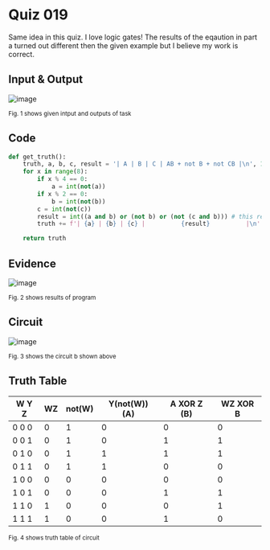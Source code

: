 # Quiz 019
Same idea in this quiz. I love logic gates! The results of the eqaution in part a turned out different then the given example but I believe my work is correct.
## Input & Output
![image](https://github.com/Amine-Itani/Unit-1/assets/123438294/988fb0ff-a005-420c-8552-c471a9bc149d)

<sub>Fig. 1 shows given intput and outputs of task
## Code

```py
def get_truth():
    truth, a, b, c, result = '| A | B | C | AB + not B + not CB |\n', 1, 1, 1, 0 # define variables
    for x in range(8):
        if x % 4 == 0:
            a = int(not(a))
        if x % 2 == 0:
            b = int(not(b))
        c = int(not(c))
        result = int((a and b) or (not b) or (not (c and b))) # this results in different points then expected
        truth += f'| {a} | {b} | {c} |          {result}          |\n'

    return truth
```

## Evidence
![image](https://github.com/Amine-Itani/Unit-1/assets/123438294/fa6f7e97-3417-4d63-9761-f511ea5b2934)

<sub>Fig. 2 shows results of program

## Circuit
![image](https://github.com/Amine-Itani/Unit-1/assets/123438294/5efc3e67-a5a9-4474-af58-65b202f46f6c)

<sub>Fig. 3 shows the circuit b shown above

## Truth Table
|   W Y Z  | WZ | not(W) | Y(not(W)) (A) | A XOR Z (B) | WZ XOR B |
|----------|----|--------|---------------|-------------|----------|
|  0  0  0 |  0 |    1   |       0       |      0      |     0    |
|  0  0  1 |  0 |    1   |       0       |      1      |     1    |
|  0  1  0 |  0 |    1   |       1       |      1      |     1    |
|  0  1  1 |  0 |    1   |       1       |      0      |     0    |
|  1  0  0 |  0 |    0   |       0       |      0      |     0    |
|  1  0  1 |  0 |    0   |       0       |      1      |     1    |
|  1  1  0 |  1 |    0   |       0       |      0      |     1    |
|  1  1  1 |  1 |    0   |       0       |      1      |     0    |

<sub>Fig. 4 shows truth table of circuit

